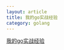 ```yaml
---
layout: article
title: 我的go实战经验
category: golang
---
```

 
 
[我的go实战经验](http://vdisk.weibo.com/s/j-5aqB01g_k?category_id=0&parents_ref=j-5aqB01g_7)

